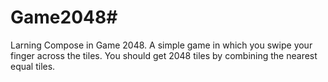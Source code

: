 # Game2048#

Larning Compose in Game 2048.
A simple game in which you swipe your finger across the tiles. You should get 2048 tiles by combining the nearest equal tiles.
